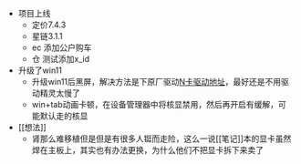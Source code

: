 - 项目上线
	- 定价7.4.3
	- 星链3.1.1
	- ec 添加公户购车
	- 仓 测试添加x_id
- 升级了win11
	- 升级win11后黑屏，解决方法是下原厂驱动[N卡驱动地址](https://www.nvidia.cn/Download/index.aspx?lang=cn)，最好还是不用驱动精灵太慢了
	- win+tab动画卡顿，在设备管理器中将核显禁用，然后再开启有缓解，可能默认走的核显
- [[想法]]
	- 肾那么难移植但是但是有很多人铤而走险，这么一说[[笔记]]本的显卡虽然焊在主板上，其实也有办法更换，为什么他们不把显卡拆下来卖了